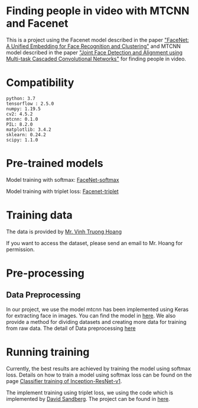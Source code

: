# Finding people in video with MTCNN and Facenet
This is a project using the Facenet model described in the paper ["FaceNet: A Unified Embedding for Face Recognition and Clustering"](https://arxiv.org/abs/1503.03832) and MTCNN model described in the paper ["Joint Face Detection and Alignment using Multi-task Cascaded Convolutional Networks"](https://arxiv.org/abs/1604.02878) for finding people in video.
# Compatibility
```
python: 3.7
tensorflow : 2.5.0
numpy: 1.19.5
cv2: 4.5.2
mtcnn: 0.1.0
PIL: 8.2.0
matplotlib: 3.4.2
sklearn: 0.24.2
scipy: 1.1.0
```

# Pre-trained models
Model training with softmax: [FaceNet-softmax](https://drive.google.com/drive/folders/1pwQ3H4aJ8a6yyJHZkTwtjcL4wYWQb7bn)

Model training with triplet loss: [Facenet-triplet](https://drive.google.com/open?id=1R77HmFADxe87GmoLwzfgMu_HY0IhcyBz)
# Training data
The data is provided by [Mr. Vinh Truong Hoang](https://sites.google.com/view/vinhsiam)

If you want to access the dataset, please send an email to Mr. Hoang for permission.

# Pre-processing
## Data Preprocessing
In our project, we use the model mtcnn has been implemented using Keras for extracting face in images. You can find the model in [here](https://pypi.org/project/mtcnn/). We also provide a method for dividing datasets and creating more data for training from raw data. The detail of Data preprocessing [here](https://github.com/thoadao0301/AI-Project/wiki/Data-Preprocessing)

# Running training
Currently, the best results are achieved by training the model using softmax loss. Details on how to train a model using softmax loss can be found on the page [Classifier training of Inception-ResNet-v1](https://github.com/thoadao0301/AI-Project/wiki/Classifier-training-of-Inception-ResNet-v1-using-Softmax).

The implement training using triplet loss, we using the code which is implemented by [David Sandberg](https://github.com/davidsandberg). The project can be found in [here](https://github.com/davidsandberg/facenet).


